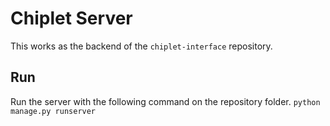 # Chiplet Server
This works as the backend of the `chiplet-interface` repository.

## Run
Run the server with the following command on the repository folder.
``
python manage.py runserver
``
